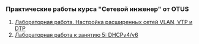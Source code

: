 ### Практические работы курса "Сетевой инженер" от OTUS
1.	[Лабораторная работа. Настройка расширенных сетей VLAN, VTP и DTP](Lec-02_Lab02/)
2. 	[Лабораторная работа к занятию 5: DHCPv4/v6](Z5/)
